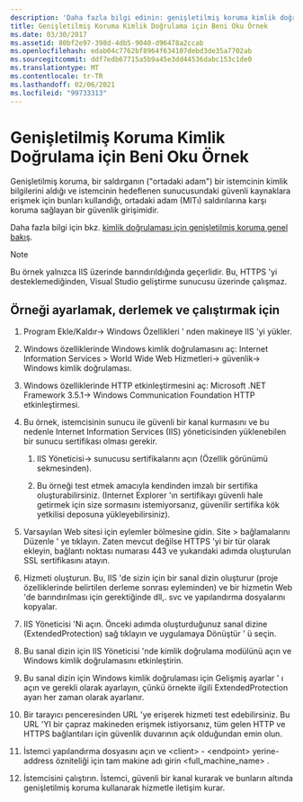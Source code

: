 ```yaml
---
description: 'Daha fazla bilgi edinin: genişletilmiş koruma kimlik doğrulama örneği için ReadMe'
title: Genişletilmiş Koruma Kimlik Doğrulama için Beni Oku Örnek
ms.date: 03/30/2017
ms.assetid: 80bf2e97-398d-4db5-9040-d96478a2ccab
ms.openlocfilehash: edab04c7762bf8964f634107debd3de35a7702ab
ms.sourcegitcommit: ddf7edb67715a5b9a45e3dd44536dabc153c1de0
ms.translationtype: MT
ms.contentlocale: tr-TR
ms.lasthandoff: 02/06/2021
ms.locfileid: "99733313"
---
```

# <a name="readme-for-extended-protection-authentication-sample"></a>Genişletilmiş Koruma Kimlik Doğrulama için Beni Oku Örnek

Genişletilmiş koruma, bir saldırganın ("ortadaki adam") bir istemcinin kimlik bilgilerini aldığı ve istemcinin hedeflenen sunucusundaki güvenli kaynaklara erişmek için bunları kullandığı, ortadaki adam (MITı) saldırılarına karşı koruma sağlayan bir güvenlik girişimidir.

Daha fazla bilgi için bkz. [kimlik doğrulaması için genişletilmiş koruma genel bakış](extended-protection-for-authentication-overview.md).

> [!NOTE]
> Bu örnek yalnızca IIS üzerinde barındırıldığında geçerlidir. Bu, HTTPS 'yi desteklemediğinden, Visual Studio geliştirme sunucusu üzerinde çalışmaz.

## <a name="to-set-up-build-and-run-the-sample"></a>Örneği ayarlamak, derlemek ve çalıştırmak için

1. Program Ekle/Kaldır-> Windows Özellikleri ' nden makineye IIS 'yi yükler.

2. Windows özelliklerinde Windows kimlik doğrulamasını aç: Internet Information Services > World Wide Web Hizmetleri-> güvenlik-> Windows kimlik doğrulaması.

3. Windows özelliklerinde HTTP etkinleştirmesini aç: Microsoft .NET Framework 3.5.1-> Windows Communication Foundation HTTP etkinleştirmesi.

4. Bu örnek, istemcisinin sunucu ile güvenli bir kanal kurmasını ve bu nedenle Internet Information Services (IIS) yöneticisinden yüklenebilen bir sunucu sertifikası olması gerekir.

    1. IIS Yöneticisi-> sunucusu sertifikalarını açın (Özellik görünümü sekmesinden).

    2. Bu örneği test etmek amacıyla kendinden imzalı bir sertifika oluşturabilirsiniz. (Internet Explorer 'ın sertifikayı güvenli hale getirmek için size sormasını istemiyorsanız, güvenilir sertifika kök yetkilisi deposuna yükleyebilirsiniz).

5. Varsayılan Web sitesi için eylemler bölmesine gidin. Site > bağlamalarını Düzenle ' ye tıklayın. Zaten mevcut değilse HTTPS 'yi bir tür olarak ekleyin, bağlantı noktası numarası 443 ve yukarıdaki adımda oluşturulan SSL sertifikasını atayın.

6. Hizmeti oluşturun. Bu, IIS 'de sizin için bir sanal dizin oluşturur (proje özelliklerinde belirtilen derleme sonrası eyleminden) ve bir hizmetin Web 'de barındırılması için gerektiğinde dll,. svc ve yapılandırma dosyalarını kopyalar.

7. IIS Yöneticisi 'Ni açın. Önceki adımda oluşturduğunuz sanal dizine (ExtendedProtection) sağ tıklayın ve uygulamaya Dönüştür ' ü seçin.

8. Bu sanal dizin için IIS Yöneticisi 'nde kimlik doğrulama modülünü açın ve Windows kimlik doğrulamasını etkinleştirin.

9. Bu sanal dizin için Windows kimlik doğrulaması için Gelişmiş ayarlar ' ı açın ve gerekli olarak ayarlayın, çünkü örnekte ilgili ExtendedProtection ayarı her zaman olarak ayarlanır.

10. Bir tarayıcı penceresinden URL 'ye erişerek hizmeti test edebilirsiniz. Bu URL 'YI bir çapraz makineden erişmek istiyorsanız, tüm gelen HTTP ve HTTPS bağlantıları için güvenlik duvarının açık olduğundan emin olun.

11. İstemci yapılandırma dosyasını açın ve \<client>  -  \<endpoint> yerine-address özniteliği için tam makine adı girin \<full_machine_name> .

12. İstemcisini çalıştırın. İstemci, güvenli bir kanal kurarak ve bunların altında genişletilmiş koruma kullanarak hizmetle iletişim kurar.
